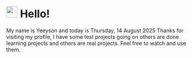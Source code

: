 <h1>
    <img src="https://emojis.slackmojis.com/emojis/images/1643510097/45343/hi.gif?1643510097" width="30"/> 
    Hello!
 </h1>
 <p>
    My name is Yeeyson and today is Thursday, 14 August 2025
    Thanks for visiting my profile, I have some test projects going on others are done learning projects and others are real projects.
    Feel free to watch and use them.
 </p>